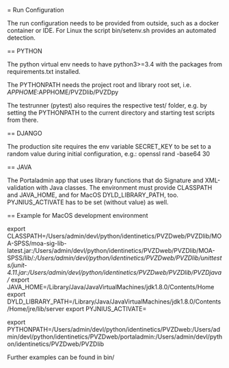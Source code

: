 = Run Configuration

The run configuration needs to be provided from outside, such as a docker container or IDE.
For Linux the script bin/setenv.sh provides an automated detection.

== PYTHON

The python virtual env needs to have python3>=3.4 with the packages from requirements.txt installed.  

The PYTHONPATH needs the project root and library root set, i.e.
$APPHOME:$APPHOME/PVZDlib/PVZDpy

The testrunner (pytest) also requires the respective test/ folder, 
e.g. by setting the PYTHONPATH to the current directory and starting test scripts from there. 

== DJANGO

The production site requires the env variable SECRET_KEY to be set to a random value during initial configuration, e.g.:
openssl rand -base64 30

== JAVA

The Portaladmin app that uses library functions that do Signature and XML-validation with Java classes. 
The environment must provide CLASSPATH and JAVA_HOME, and for MacOS DYLD_LIBRARY_PATH, too.
PYJNIUS_ACTIVATE has to be set (without value) as well.

== Example for MacOS development environment

export CLASSPATH=/Users/admin/devl/python/identinetics/PVZDweb/PVZDlib/MOA-SPSS/moa-sig-lib-latest.jar:/Users/admin/devl/python/identinetics/PVZDweb/PVZDlib/MOA-SPSS/lib/*:/Users/admin/devl/python/identinetics/PVZDweb/PVZDlib/unittests/junit-4.11.jar:/Users/admin/devl/python/identinetics/PVZDweb/PVZDlib/PVZDjava/*
export JAVA_HOME=/Library/Java/JavaVirtualMachines/jdk1.8.0/Contents/Home
export DYLD_LIBRARY_PATH=/Library/Java/JavaVirtualMachines/jdk1.8.0/Contents/Home/jre/lib/server
export PYJNIUS_ACTIVATE=

export PYTHONPATH=/Users/admin/devl/python/identinetics/PVZDweb:/Users/admin/devl/python/identinetics/PVZDweb/portaladmin:/Users/admin/devl/python/identinetics/PVZDweb/PVZDlib

Further examples can be found in bin/